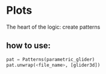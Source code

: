 Plots
=====
The heart of the logic: create patterns


## how to use:

```python
pat = Patterns(parametric_glider)
pat.unwrap(<file_name>, [glider3d])
```


